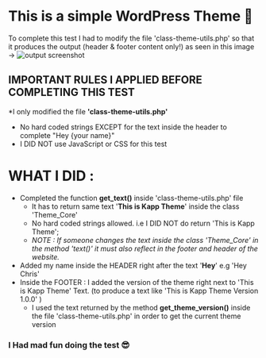 # This is a simple WordPress Theme :slightly_smiling_face:

To complete this test I had to modify the file 'class-theme-utils.php' so that it produces the output (header & footer content only!) as seen in this image -> 
![output screenshot](../main/output.jpg)


## IMPORTANT RULES I APPLIED BEFORE COMPLETING THIS TEST
*I only modified the file **'class-theme-utils.php'**
* No hard coded strings EXCEPT for the text inside the header to complete "Hey {your name}"
* I DID NOT use JavaScript or CSS for this test

# WHAT I DID : 
* Completed the function **get_text()** inside 'class-theme-utils.php' file
    * It has to return same text '**This is Kapp Theme**' inside the class 'Theme_Core'
    * No hard coded strings allowed. i.e I DID NOT do return 'This is Kapp Theme';
    * *NOTE : If someone changes the text inside the class 'Theme_Core' in the method 'text()' it must also reflect in the footer and header of the website.*
* Added my name inside the HEADER right after the text '**Hey**' e.g 'Hey Chris'
* Inside the FOOTER : I added the version of the theme right next to 'This is Kapp Theme' Text. (to produce a text like 'This is Kapp Theme Version 1.0.0' )
    * I used the text returned by the method **get_theme_version()** inside the file 'class-theme-utils.php' in order to get the current theme version

### I Had mad fun doing the test :sunglasses:
